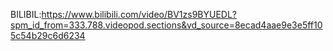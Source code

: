 BILIBIL:https://www.bilibili.com/video/BV1zs9BYUEDL?spm_id_from=333.788.videopod.sections&vd_source=8ecad4aae9e3e5ff105c54b29c6d6234